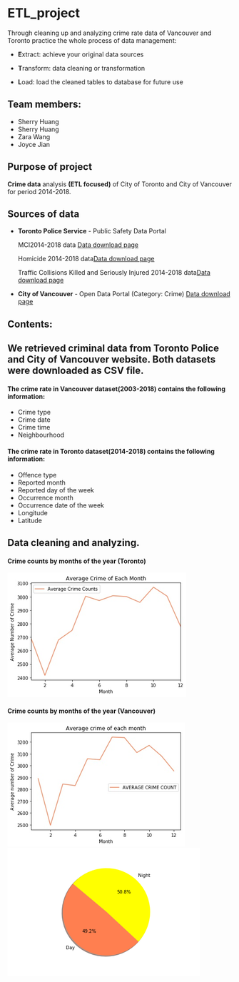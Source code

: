 # ETL_project

Through cleaning up and analyzing crime rate data of Vancouver and Toronto practice the whole process of data management:

* **E**xtract: achieve your original data sources 

* **T**ransform: data cleaning or transformation 

* **L**oad: load the cleaned tables to database for future use

## Team members:
* Sherry Huang
* Sherry Huang
* Zara Wang
* Joyce Jian

## Purpose of project
__Crime data__ analysis __(ETL focused)__ of City of Toronto and City of Vancouver for period 2014-2018. 

## Sources of data
* __Toronto Police Service__ - Public Safety Data Portal 

  MCI2014-2018 data [Data download page](https://data.torontopolice.on.ca/datasets/98f7dde610b54b9081dfca80be453ac9_0) 

  Homicide 2014-2018 data[Data download page](http://data.torontopolice.on.ca/datasets/7826a3ef2eff4d64a7f70e909de007b5_0)

  Traffic Collisions Killed and Seriously Injured 2014-2018 data[Data download page](http://data.torontopolice.on.ca/datasets/7826a3ef2eff4d64a7f70e909de007b5_0)
  
* __City of Vancouver__ - Open Data Portal (Category: Crime)
[Data download page](https://data.torontopolice.on.ca/datasets/ksi)  

## Contents:
## We retrieved criminal data from Toronto Police and City of Vancouver website. Both datasets were downloaded as CSV file.
#### The crime rate in Vancouver dataset(2003-2018) contains the following information:
- Crime type
- Crime date
- Crime time
- Neighbourhood
#### The crime rate in Toronto dataset(2014-2018) contains the following information:
- Offence type
- Reported month
- Reported day of the week
- Occurrence month
- Occurrence date of the week
- Longitude
- Latitude
## Data cleaning and analyzing.
#### Crime counts by months of the year (Toronto)
![GitHub Logo](/images/toronto_crime_avg_month.jpg)
#### Crime counts by months of the year (Vancouver)
![GitHub Logo](/images/crime_month_avg.jpg)
![GitHub Logo](/images/day_night.png)

